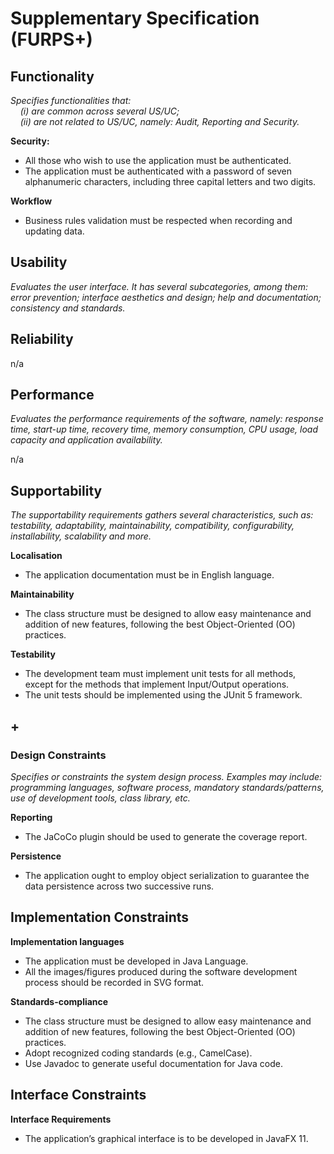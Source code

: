 # Supplementary Specification (FURPS+)

## Functionality

_Specifies functionalities that:  
&nbsp; &nbsp; (i) are common across several US/UC;  
&nbsp; &nbsp; (ii) are not related to US/UC, namely: Audit, Reporting and Security._

**Security:**

* All those who wish to use the application must be authenticated.
* The application must be authenticated with a password of seven alphanumeric characters, including three capital
  letters and two digits.

**Workflow**
* Business rules validation must be respected when recording and updating data.

## Usability

_Evaluates the user interface. It has several subcategories,
among them: error prevention; interface aesthetics and design; help and
documentation; consistency and standards._

## Reliability

n/a

## Performance

_Evaluates the performance requirements of the software, namely: response time, start-up time, recovery time, memory consumption, CPU usage, load capacity and application availability._

n/a

## Supportability

_The supportability requirements gathers several characteristics, such as:
testability, adaptability, maintainability, compatibility,
configurability, installability, scalability and more._

**Localisation**
* The application documentation must be in English language.

**Maintainability**
* The class structure must be designed to allow easy maintenance and addition of new features, following the best Object-Oriented (OO) practices.

**Testability**
* The development team must implement unit tests for all methods, except for the methods that implement Input/Output operations.
* The unit tests should be implemented using the JUnit 5 framework.

## +

### Design Constraints

_Specifies or constraints the system design process. Examples may include: programming languages, software process, mandatory standards/patterns, use of development tools, class library, etc._

**Reporting**
* The JaCoCo plugin should be used to generate the coverage report.

**Persistence**
* The application ought to employ object serialization to guarantee the data persistence across two successive runs.

## Implementation Constraints

**Implementation languages**
* The application must be developed in Java Language.
* All the images/figures produced during the software development process should be recorded in SVG format.

**Standards-compliance**
* The class structure must be designed to allow easy maintenance and addition of new features, following the best Object-Oriented (OO) practices.
* Adopt recognized coding standards (e.g., CamelCase).
* Use Javadoc to generate useful documentation for Java code.

## Interface Constraints

**Interface Requirements**
* The application’s graphical interface is to be developed in JavaFX 11.